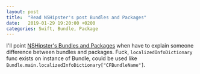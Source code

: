 ```yaml
---
layout: post
title:  "Read NSHipster's post Bundles and Packages"
date:   2019-01-29 19:20:00 +0200
categories: Swift, Bundle, Package 
---
```

I'll point [NSHipster's Bundles and Packages](https://nshipster.com/bundles-and-packages/) when have to explain someone difference between bundles and packages. Fuck, `localizedInfoDictionary` func exists on instance of Bundle, could be used like `Bundle.main.localizedInfoDictionary["CFBundleName"]`.

